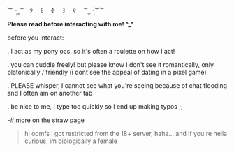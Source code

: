 ︶ ·̩͙⏝ ͝ 　୨　 ꒰ 　𖤝 　꒱ 　୧ 　 ͝ ⏝ ·̩͙︶ ͝

**Please read before interacting with me! ^_^**

before you interact: 

. I act as my pony ocs, so it's often a roulette on how I act!
  
. you can cuddle freely! but please know I don't see it romantically, only platonically / friendly (i dont see the appeal of dating in a pixel game)

. PLEASE whisper, I cannot see what you're seeing because of chat flooding and I often am on another tab

. be nice to me, I type too quickly so I end up making typos ;;


-# more on the straw page

> hi oomfs i got restricted from the 18+ server, haha... and if you're hella curious, im biologically a female
